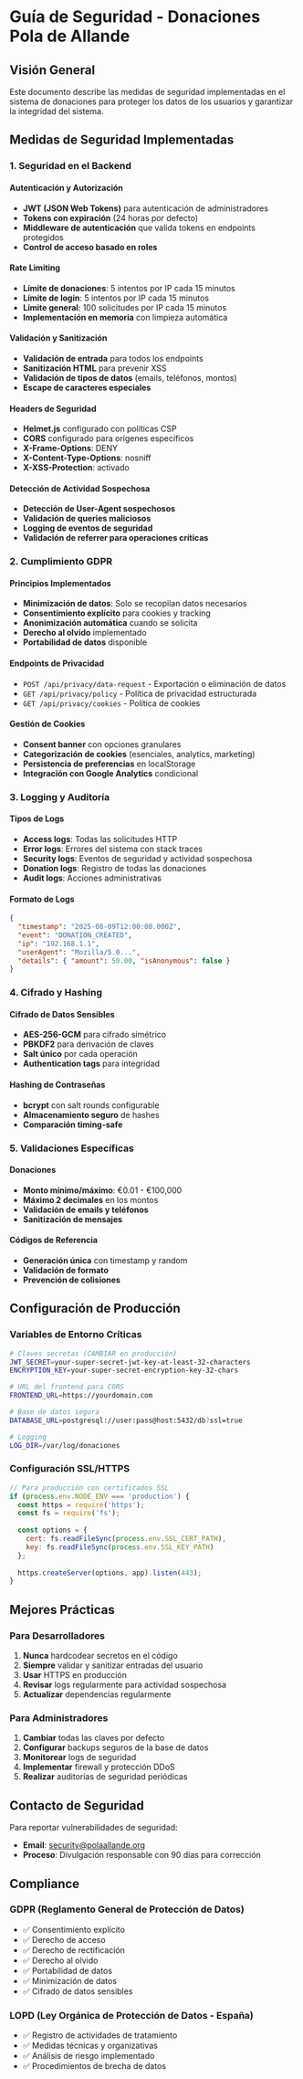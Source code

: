 # Guía de Seguridad - Donaciones Pola de Allande

## Visión General

Este documento describe las medidas de seguridad implementadas en el sistema de donaciones para proteger los datos de los usuarios y garantizar la integridad del sistema.

## Medidas de Seguridad Implementadas

### 1. Seguridad en el Backend

#### Autenticación y Autorización
- **JWT (JSON Web Tokens)** para autenticación de administradores
- **Tokens con expiración** (24 horas por defecto)
- **Middleware de autenticación** que valida tokens en endpoints protegidos
- **Control de acceso basado en roles**

#### Rate Limiting
- **Límite de donaciones**: 5 intentos por IP cada 15 minutos
- **Límite de login**: 5 intentos por IP cada 15 minutos  
- **Límite general**: 100 solicitudes por IP cada 15 minutos
- **Implementación en memoria** con limpieza automática

#### Validación y Sanitización
- **Validación de entrada** para todos los endpoints
- **Sanitización HTML** para prevenir XSS
- **Validación de tipos de datos** (emails, teléfonos, montos)
- **Escape de caracteres especiales**

#### Headers de Seguridad
- **Helmet.js** configurado con políticas CSP
- **CORS** configurado para orígenes específicos
- **X-Frame-Options**: DENY
- **X-Content-Type-Options**: nosniff
- **X-XSS-Protection**: activado

#### Detección de Actividad Sospechosa
- **Detección de User-Agent sospechosos**
- **Validación de queries maliciosos**
- **Logging de eventos de seguridad**
- **Validación de referrer para operaciones críticas**

### 2. Cumplimiento GDPR

#### Principios Implementados
- **Minimización de datos**: Solo se recopilan datos necesarios
- **Consentimiento explícito** para cookies y tracking
- **Anonimización automática** cuando se solicita
- **Derecho al olvido** implementado
- **Portabilidad de datos** disponible

#### Endpoints de Privacidad
- `POST /api/privacy/data-request` - Exportación o eliminación de datos
- `GET /api/privacy/policy` - Política de privacidad estructurada
- `GET /api/privacy/cookies` - Política de cookies

#### Gestión de Cookies
- **Consent banner** con opciones granulares
- **Categorización de cookies** (esenciales, analytics, marketing)
- **Persistencia de preferencias** en localStorage
- **Integración con Google Analytics** condicional

### 3. Logging y Auditoría

#### Tipos de Logs
- **Access logs**: Todas las solicitudes HTTP
- **Error logs**: Errores del sistema con stack traces
- **Security logs**: Eventos de seguridad y actividad sospechosa
- **Donation logs**: Registro de todas las donaciones
- **Audit logs**: Acciones administrativas

#### Formato de Logs
```json
{
  "timestamp": "2025-08-09T12:00:00.000Z",
  "event": "DONATION_CREATED",
  "ip": "192.168.1.1",
  "userAgent": "Mozilla/5.0...",
  "details": { "amount": 50.00, "isAnonymous": false }
}
```

### 4. Cifrado y Hashing

#### Cifrado de Datos Sensibles
- **AES-256-GCM** para cifrado simétrico
- **PBKDF2** para derivación de claves
- **Salt único** por cada operación
- **Authentication tags** para integridad

#### Hashing de Contraseñas
- **bcrypt** con salt rounds configurable
- **Almacenamiento seguro** de hashes
- **Comparación timing-safe**

### 5. Validaciones Específicas

#### Donaciones
- **Monto mínimo/máximo**: €0.01 - €100,000
- **Máximo 2 decimales** en los montos
- **Validación de emails y teléfonos**
- **Sanitización de mensajes**

#### Códigos de Referencia
- **Generación única** con timestamp y random
- **Validación de formato**
- **Prevención de colisiones**

## Configuración de Producción

### Variables de Entorno Críticas
```bash
# Claves secretas (CAMBIAR en producción)
JWT_SECRET=your-super-secret-jwt-key-at-least-32-characters
ENCRYPTION_KEY=your-super-secret-encryption-key-32-chars

# URL del frontend para CORS
FRONTEND_URL=https://yourdomain.com

# Base de datos segura
DATABASE_URL=postgresql://user:pass@host:5432/db?ssl=true

# Logging
LOG_DIR=/var/log/donaciones
```

### Configuración SSL/HTTPS
```javascript
// Para producción con certificados SSL
if (process.env.NODE_ENV === 'production') {
  const https = require('https');
  const fs = require('fs');
  
  const options = {
    cert: fs.readFileSync(process.env.SSL_CERT_PATH),
    key: fs.readFileSync(process.env.SSL_KEY_PATH)
  };
  
  https.createServer(options, app).listen(443);
}
```

## Mejores Prácticas

### Para Desarrolladores
1. **Nunca** hardcodear secretos en el código
2. **Siempre** validar y sanitizar entradas del usuario
3. **Usar** HTTPS en producción
4. **Revisar** logs regularmente para actividad sospechosa
5. **Actualizar** dependencias regularmente

### Para Administradores
1. **Cambiar** todas las claves por defecto
2. **Configurar** backups seguros de la base de datos
3. **Monitorear** logs de seguridad
4. **Implementar** firewall y protección DDoS
5. **Realizar** auditorías de seguridad periódicas

## Contacto de Seguridad

Para reportar vulnerabilidades de seguridad:
- **Email**: security@polaallande.org
- **Proceso**: Divulgación responsable con 90 días para corrección

## Compliance

### GDPR (Reglamento General de Protección de Datos)
- ✅ Consentimiento explícito
- ✅ Derecho de acceso
- ✅ Derecho de rectificación
- ✅ Derecho al olvido
- ✅ Portabilidad de datos
- ✅ Minimización de datos
- ✅ Cifrado de datos sensibles

### LOPD (Ley Orgánica de Protección de Datos - España)
- ✅ Registro de actividades de tratamiento
- ✅ Medidas técnicas y organizativas
- ✅ Análisis de riesgo implementado
- ✅ Procedimientos de brecha de datos